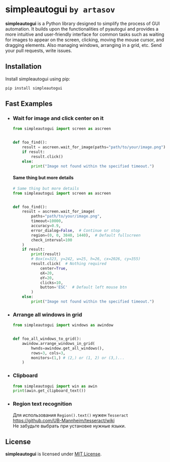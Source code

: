# simpleautogui `by artasov`
**simpleautogui** is a Python library designed to 
simplify the process of GUI automation. It builds 
upon the functionalities of pyautogui and provides 
a more intuitive and user-friendly interface for 
common tasks such as waiting for images to appear 
on the screen, clicking, moving the mouse cursor,
and dragging elements. Also managing windows, 
arranging in a grid, etc. Send your pull requests, 
write issues.

## Installation
Install simpleautogui using pip:
```shell
pip install simpleautogui
```

## Fast Examples
* ### Wait for image and click center on it
    ```python
    from simpleautogui import screen as ascreen
    
    
    def foo_find():
        result = ascreen.wait_for_image(paths="path/to/your/image.png")
        if result:
            result.click()
        else:
            print("Image not found within the specified timeout.")
    
    ```
    #### Same thing but more details

    ```python
    # Same thing but more details
    from simpleautogui import screen as ascreen
    
    
    def foo_find():
        result = ascreen.wait_for_image(
            paths="path/to/your/image.png",
            timeout=10000,
            accuracy=0.9,
            error_dialog=False,  # Continue or stop
            region=(0, 0, 3840, 1440),  # Default fullscreen
            check_interval=100
        )
        if result:
            print(result)
            # Box(x=323, y=242, w=25, h=26, cx=2026, cy=355)
            result.click(  # Nothing required
                center=True,
                oX=20,
                oY=20,
                clicks=10,
                button='ESC'  # Default left mouse btn
            )
        else:
            print("Image not found within the specified timeout.")
    
    ```
* ### Arrange all windows in grid
    ```python
    from simpleautogui import windows as awindow
    
    
    def foo_all_windows_to_grid():
        awindow.arrange_windows_in_grid(
            hwnds=awindow.get_all_windows(),
            rows=3, cols=3,
            monitors=(1,) # (2,) or (1, 2) or (3,)...
        )
    ```
* ### Clipboard
    ```python
    from simpleautogui import win as awin
    print(awin.get_clipboard_text())
    ```

* ### Region text recognition
    Для использования `Region().text()` нужен `Tesseract`<br>
    https://github.com/UB-Mannheim/tesseract/wiki <br>
    Не забудьте выбрать при установке нужные языки.

## License
**simpleautogui** is licensed under [MIT License](LICENSE).